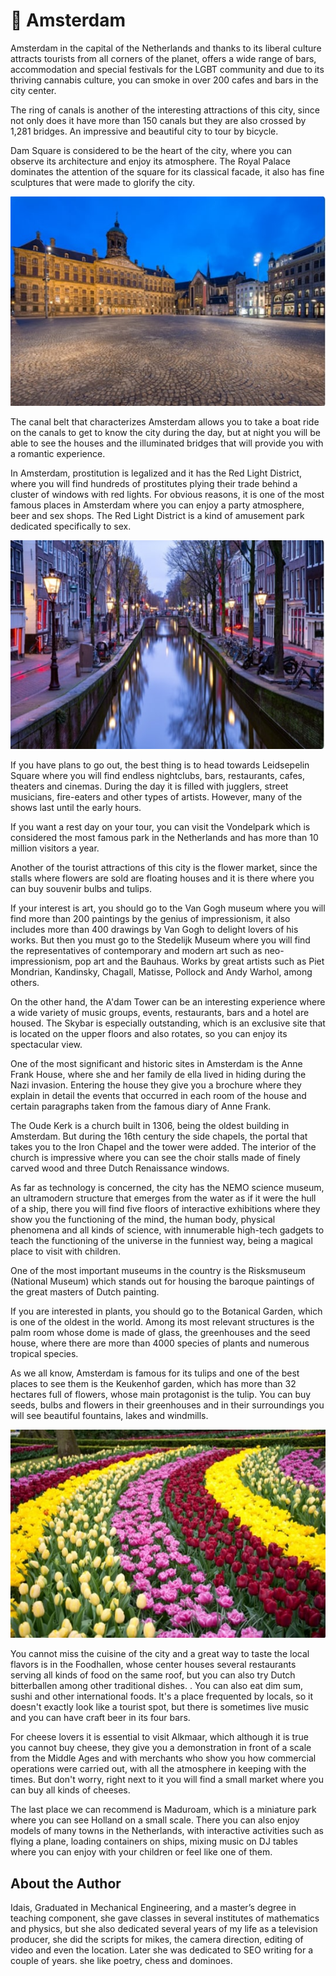 # 🌃 Amsterdam

Amsterdam in the capital of the Netherlands and thanks to its liberal culture attracts tourists from all corners of the planet, offers a wide range of bars, accommodation and special festivals for the LGBT community and due to its thriving cannabis culture, you can smoke in over 200 cafes and bars in the city center.

The ring of canals is another of the interesting attractions of this city, since not only does it have more than 150 canals but they are also crossed by 1,281 bridges. An impressive and beautiful city to tour by bicycle.

Dam Square is considered to be the heart of the city, where you can observe its architecture and enjoy its atmosphere. The Royal Palace dominates the attention of the square for its classical facade, it also has fine sculptures that were made to glorify the city.

![Amsterdam](_static/images/amsterdam/amsterdam1.jpg)

The canal belt that characterizes Amsterdam allows you to take a boat ride on the canals to get to know the city during the day, but at night you will be able to see the houses and the illuminated bridges that will provide you with a romantic experience.

In Amsterdam, prostitution is legalized and it has the Red Light District, where you will find hundreds of prostitutes plying their trade behind a cluster of windows with red lights. For obvious reasons, it is one of the most famous places in Amsterdam where you can enjoy a party atmosphere, beer and sex shops. The Red Light District is a kind of amusement park dedicated specifically to sex.

![Amsterdam](_static/images/amsterdam/amsterdam2.jpg)

If you have plans to go out, the best thing is to head towards Leidsepelin Square where you will find endless nightclubs, bars, restaurants, cafes, theaters and cinemas. During the day it is filled with jugglers, street musicians, fire-eaters and other types of artists. However, many of the shows last until the early hours.

If you want a rest day on your tour, you can visit the Vondelpark which is considered the most famous park in the Netherlands and has more than 10 million visitors a year.

Another of the tourist attractions of this city is the flower market, since the stalls where flowers are sold are floating houses and it is there where you can buy souvenir bulbs and tulips.

If your interest is art, you should go to the Van Gogh museum where you will find more than 200 paintings by the genius of impressionism, it also includes more than 400 drawings by Van Gogh to delight lovers of his works. But then you must go to the Stedelijk Museum where you will find the representatives of contemporary and modern art such as neo-impressionism, pop art and the Bauhaus. Works by great artists such as Piet Mondrian, Kandinsky, Chagall, Matisse, Pollock and Andy Warhol, among others.

On the other hand, the A'dam Tower can be an interesting experience where a wide variety of music groups, events, restaurants, bars and a hotel are housed. The Skybar is especially outstanding, which is an exclusive site that is located on the upper floors and also rotates, so you can enjoy its spectacular view.

One of the most significant and historic sites in Amsterdam is the Anne Frank House, where she and her family de ella lived in hiding during the Nazi invasion. Entering the house they give you a brochure where they explain in detail the events that occurred in each room of the house and certain paragraphs taken from the famous diary of Anne Frank.

The Oude Kerk is a church built in 1306, being the oldest building in Amsterdam. But during the 16th century the side chapels, the portal that takes you to the Iron Chapel and the tower were added. The interior of the church is impressive where you can see the choir stalls made of finely carved wood and three Dutch Renaissance windows.

As far as technology is concerned, the city has the NEMO science museum, an ultramodern structure that emerges from the water as if it were the hull of a ship, there you will find five floors of interactive exhibitions where they show you the functioning of the mind, the human body, physical phenomena and all kinds of science, with innumerable high-tech gadgets to teach the functioning of the universe in the funniest way, being a magical place to visit with children.

One of the most important museums in the country is the Risksmuseum (National Museum) which stands out for housing the baroque paintings of the great masters of Dutch painting.

If you are interested in plants, you should go to the Botanical Garden, which is one of the oldest in the world. Among its most relevant structures is the palm room whose dome is made of glass, the greenhouses and the seed house, where there are more than 4000 species of plants and numerous tropical species.

As we all know, Amsterdam is famous for its tulips and one of the best places to see them is the Keukenhof garden, which has more than 32 hectares full of flowers, whose main protagonist is the tulip. You can buy seeds, bulbs and flowers in their greenhouses and in their surroundings you will see beautiful fountains, lakes and windmills.

![Amsterdam](_static/images/amsterdam/amsterdam3.jpg)

You cannot miss the cuisine of the city and a great way to taste the local flavors is in the Foodhallen, whose center houses several restaurants serving all kinds of food on the same roof, but you can also try Dutch bitterballen among other traditional dishes. . You can also eat dim sum, sushi and other international foods. It's a place frequented by locals, so it doesn't exactly look like a tourist spot, but there is sometimes live music and you can have craft beer in its four bars.

For cheese lovers it is essential to visit Alkmaar, which although it is true you cannot buy cheese, they give you a demonstration in front of a scale from the Middle Ages and with merchants who show you how commercial operations were carried out, with all the atmosphere in keeping with the times. But don't worry, right next to it you will find a small market where you can buy all kinds of cheeses.

The last place we can recommend is Maduroam, which is a miniature park where you can see Holland on a small scale. There you can also enjoy models of many towns in the Netherlands, with interactive activities such as flying a plane, loading containers on ships, mixing music on DJ tables where you can enjoy with your children or feel like one of them.

## About the Author

Idais, Graduated in Mechanical Engineering, and a master’s degree in teaching component, she gave classes in several institutes of mathematics and physics, but she also dedicated several years of my life as a television producer, she did the scripts for mikes, the camera direction, editing of video and even the location. Later she was dedicated to SEO writing for a couple of years. she like poetry, chess and dominoes.
